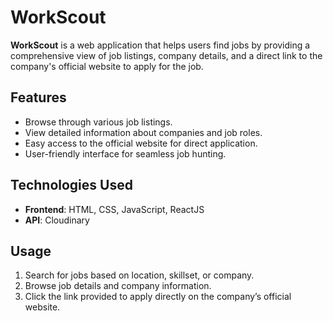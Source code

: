 # WorkScout

**WorkScout** is a web application that helps users find jobs by providing a comprehensive view of job listings, company details, and a direct link to the company's official website to apply for the job.

## Features

- Browse through various job listings.
- View detailed information about companies and job roles.
- Easy access to the official website for direct application.
- User-friendly interface for seamless job hunting.

## Technologies Used

- **Frontend**: HTML, CSS, JavaScript, ReactJS 
- **API**: Cloudinary 

## Usage

1. Search for jobs based on location, skillset, or company.
2. Browse job details and company information.
3. Click the link provided to apply directly on the company’s official website.

